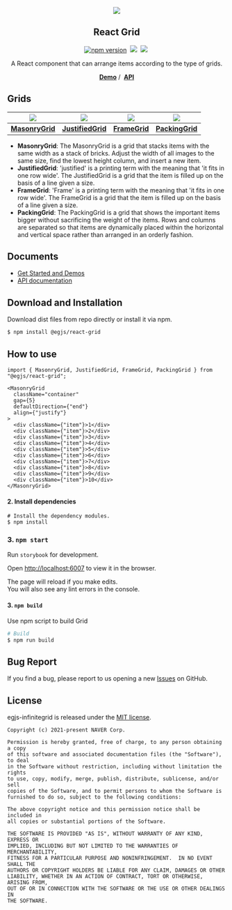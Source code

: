 
<p align="middle" ><img src="https://naver.github.io/egjs-infinitegrid/images/logo.png" /></p>
<h2 align="middle">React Grid</h2>
<p align="middle">
<a href="https://www.npmjs.com/package/@egjs/react-grid" target="_blank"><img src="https://img.shields.io/npm/v/@egjs/react-grid.svg?style=flat-square&color=007acc&label=version" alt="npm version" /></a>&nbsp;
<img src="https://img.shields.io/badge/language-typescript-blue.svg?style=flat-square" />&nbsp;
<a href="https://github.com/naver/egjs-infinitegrid/blob/main/LICENSE" target="_blank"><img src="https://img.shields.io/static/v1?style=flat-square&label=license&message=MIT&color=08CE5D" /></a>&nbsp;
</p>
<p align="middle">A React component that can arrange items according to the type of grids.</p>
<p align="middle">
    <a href="https://naver.github.io/egjs-infinitegrid" target="_blank"><strong>Demo</strong></a> /&nbsp;
    <a href="https://naver.github.io/egjs-infinitegrid/release/latest/doc/" target="_blank"><strong>API</strong></a>
</p>


## Grids

|<img src="https://naver.github.io/egjs-infinitegrid/images/MasonryGrid.png" />|<img src="https://naver.github.io/egjs-infinitegrid/images/JustifiedGrid.png" />|<img src="https://naver.github.io/egjs-infinitegrid/images/FrameGrid.png" />|<img src="https://naver.github.io/egjs-infinitegrid/images/PackingGrid.png" />|
|:---:|:---:|:---:|:---:|
|[**MasonryGrid**](http://naver.github.io/egjs-infinitegrid/storybook/?path=/story/examples-masonrygrid--masonry-grid-template)|[**JustifiedGrid**](http://naver.github.io/egjs-infinitegrid/storybook/?path=/story/examples-justifiedgrid--justified-grid-template)|[**FrameGrid**](http://naver.github.io/egjs-infinitegrid/storybook/?path=/story/examples-framegrid--frame-grid-template)|[**PackingGrid**](http://naver.github.io/egjs-infinitegrid/storybook/?path=/story/examples-packinggrid--packing-grid-template)|

* **MasonryGrid**: The MasonryGrid is a grid that stacks items with the same width as a stack of bricks. Adjust the width of all images to the same size, find the lowest height column, and insert a new item.
* **JustifiedGrid**: 'justified' is a printing term with the meaning that 'it fits in one row wide'. The JustifiedGrid is a grid that the item is filled up on the basis of a line given a size.
* **FrameGrid**: 'Frame' is a printing term with the meaning that 'it fits in one row wide'. The FrameGrid is a grid that the item is filled up on the basis of a line given a size.
* **PackingGrid**: The PackingGrid is a grid that shows the important items bigger without sacrificing the weight of the items. Rows and columns are separated so that items are dynamically placed within the horizontal and vertical space rather than arranged in an orderly fashion.


## Documents
- [Get Started and Demos](https://naver.github.io/egjs-infinitegrid/)
- [API documentation](https://naver.github.io/egjs-infinitegrid/release/latest/doc/)

## Download and Installation

Download dist files from repo directly or install it via npm.

```bash
$ npm install @egjs/react-grid
```


## How to use
```tsx
import { MasonryGrid, JustifiedGrid, FrameGrid, PackingGrid } from "@egjs/react-grid";

<MasonryGrid
  className="container"
  gap={5}
  defaultDirection={"end"}
  align={"justify"}
>
  <div className={"item"}>1</div>
  <div className={"item"}>2</div>
  <div className={"item"}>3</div>
  <div className={"item"}>4</div>
  <div className={"item"}>5</div>
  <div className={"item"}>6</div>
  <div className={"item"}>7</div>
  <div className={"item"}>8</div>
  <div className={"item"}>9</div>
  <div className={"item"}>10</div>
</MasonryGrid>
```

#### 2. Install dependencies

```
# Install the dependency modules.
$ npm install
```
### 3. `npm start`

Run `storybook` for development.

Open [http://localhost:6007](http://localhost:6007) to view it in the browser.

The page will reload if you make edits.\
You will also see any lint errors in the console.

#### 3. `npm build`

Use npm script to build Grid

```bash
# Build
$ npm run build
```

## Bug Report

If you find a bug, please report to us opening a new [Issues](https://github.com/naver/egjs-infinitegrid/issues) on GitHub.


## License
egjs-infinitegrid is released under the [MIT license](https://github.com/naver/egjs/blob/master/LICENSE.txt).

```
Copyright (c) 2021-present NAVER Corp.

Permission is hereby granted, free of charge, to any person obtaining a copy
of this software and associated documentation files (the "Software"), to deal
in the Software without restriction, including without limitation the rights
to use, copy, modify, merge, publish, distribute, sublicense, and/or sell
copies of the Software, and to permit persons to whom the Software is
furnished to do so, subject to the following conditions:

The above copyright notice and this permission notice shall be included in
all copies or substantial portions of the Software.

THE SOFTWARE IS PROVIDED "AS IS", WITHOUT WARRANTY OF ANY KIND, EXPRESS OR
IMPLIED, INCLUDING BUT NOT LIMITED TO THE WARRANTIES OF MERCHANTABILITY,
FITNESS FOR A PARTICULAR PURPOSE AND NONINFRINGEMENT.  IN NO EVENT SHALL THE
AUTHORS OR COPYRIGHT HOLDERS BE LIABLE FOR ANY CLAIM, DAMAGES OR OTHER
LIABILITY, WHETHER IN AN ACTION OF CONTRACT, TORT OR OTHERWISE, ARISING FROM,
OUT OF OR IN CONNECTION WITH THE SOFTWARE OR THE USE OR OTHER DEALINGS IN
THE SOFTWARE.
```

